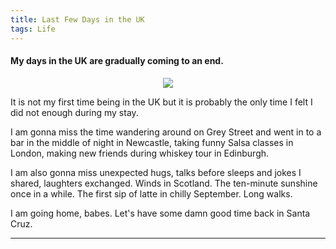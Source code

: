 ```yaml
---
title: Last Few Days in the UK
tags: Life
---
```


<h4> My days in the UK are gradually coming to an end.</h4>

<!-- <p align="center">
[![Snapseed-6.jpg](https://i.postimg.cc/nh5vxHVt/Snapseed-6.jpg)](https://postimg.cc/ts31tGVr)

</p> -->


<div style="text-align:center">
<img src="https://i.postimg.cc/nh5vxHVt/Snapseed-6.jpg" />
</div>


It is not my first time being in the UK but it is probably the only time I felt I did not enough during my stay.


I am gonna miss the time wandering around on Grey Street and went in to a bar in the middle of night in Newcastle, taking funny Salsa classes in London, making new friends during whiskey tour in Edinburgh.


I am also gonna miss unexpected hugs, talks before sleeps and jokes I shared, laughters exchanged. Winds in Scotland. The ten-minute sunshine once in a while. The first sip of latte in chilly September. Long walks.

I am going home, babes. Let's have some damn good time back in Santa Cruz.

<!--more-->

---